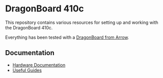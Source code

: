 # DragonBoard 410c

This repository contains various resources for setting up and working with the DragonBoard 410c.

Everything has been tested with a [DragonBoard from
Arrow](https://www.96boards.org/product/dragonboard410c/).

## Documentation

* [Hardware Documentation](https://www.96boards.org/documentation/consumer/dragonboard/dragonboard410c/hardware-docs/index.html)
* [Useful Guides](https://www.96boards.org/documentation/consumer/dragonboard/dragonboard410c/guides/)

